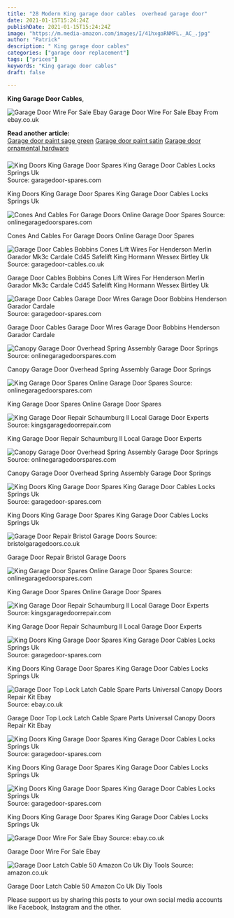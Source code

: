 ```yaml
---
title: "28 Modern King garage door cables  overhead garage door"
date: 2021-01-15T15:24:24Z
publishDate: 2021-01-15T15:24:24Z
image: "https://m.media-amazon.com/images/I/41hxgaRNMFL._AC_.jpg"
author: "Patrick"
description: " King garage door cables"
categories: ["garage door replacement"]
tags: ["prices"]
keywords: "King garage door cables"
draft: false

---
```

<!-- Head tag Code -->
**King Garage Door Cables**, 

![Garage Door Wire For Sale Ebay](https://i.ebayimg.com/thumbs/images/g/ALAAAOSw~Vhf3ktS/s-l300.jpg "Garage Door Wire For Sale Ebay")
Garage Door Wire For Sale Ebay From ebay.co.uk

**Read another article:**  
[Garage door paint sage green](/garage-door-paint-sage-green/)
[Garage door paint satin](/garage-door-paint-satin/)
[Garage door ornamental hardware](/garage-door-ornamental-hardware/)




### 

 


![King Doors King Garage Door Spares King Garage Door Cables Locks Springs Uk](https://www.garagedoor-spares.com/images/uploadedimages/king%20garage%20door%20spares.jpg "King Doors King Garage Door Spares King Garage Door Cables Locks Springs Uk")
Source: garagedoor-spares.com

King Doors King Garage Door Spares King Garage Door Cables Locks Springs Uk  

![Cones And Cables For Garage Doors Online Garage Door Spares](https://www.onlinegaragedoorspares.com/wp-content/uploads/GAS1010_MG_2700-copy-300x300.jpg "Cones And Cables For Garage Doors Online Garage Door Spares")
Source: onlinegaragedoorspares.com

Cones And Cables For Garage Doors Online Garage Door Spares  

![Garage Door Cables Bobbins Cones Lift Wires For Henderson Merlin Garador Mk3c Cardale Cd45 Safelift King Hormann Wessex Birtley Uk](http://www.garagedoor-spares.com/images/uploadedimages/henderson-garage-door-cable-kit.jpg "Garage Door Cables Bobbins Cones Lift Wires For Henderson Merlin Garador Mk3c Cardale Cd45 Safelift King Hormann Wessex Birtley Uk")
Source: garagedoor-cables.co.uk

Garage Door Cables Bobbins Cones Lift Wires For Henderson Merlin Garador Mk3c Cardale Cd45 Safelift King Hormann Wessex Birtley Uk  

![Garage Door Cables Garage Door Wires Garage Door Bobbins Henderson Garador Cardale](https://www.garagedoor-spares.com/images/uploaded/1187873747-1.jpg "Garage Door Cables Garage Door Wires Garage Door Bobbins Henderson Garador Cardale")
Source: garagedoor-spares.com

Garage Door Cables Garage Door Wires Garage Door Bobbins Henderson Garador Cardale  

![Canopy Garage Door Overhead Spring Assembly Garage Door Springs](https://www.onlinegaragedoorspares.com/wp-content/uploads/HES5000-1-600x600.jpg "Canopy Garage Door Overhead Spring Assembly Garage Door Springs")
Source: onlinegaragedoorspares.com

Canopy Garage Door Overhead Spring Assembly Garage Door Springs  

![King Garage Door Spares Online Garage Door Spares](https://www.onlinegaragedoorspares.com/wp-content/uploads/KIS1010-3305-copy-300x300.jpg "King Garage Door Spares Online Garage Door Spares")
Source: onlinegaragedoorspares.com

King Garage Door Spares Online Garage Door Spares  

![King Garage Door Repair Schaumburg Il Local Garage Door Experts](https://876608.smushcdn.com/2136232/wp-content/uploads/2020/12/King-Cable-Repair.jpg?lossy=1&amp;strip=1&amp;webp=1 "King Garage Door Repair Schaumburg Il Local Garage Door Experts")
Source: kingsgaragedoorrepair.com

King Garage Door Repair Schaumburg Il Local Garage Door Experts  

![Canopy Garage Door Overhead Spring Assembly Garage Door Springs](https://www.onlinegaragedoorspares.com/wp-content/uploads/HES5000-5-600x600.jpg "Canopy Garage Door Overhead Spring Assembly Garage Door Springs")
Source: onlinegaragedoorspares.com

Canopy Garage Door Overhead Spring Assembly Garage Door Springs  

![King Doors King Garage Door Spares King Garage Door Cables Locks Springs Uk](https://www.garagedoor-spares.com/images/uploaded/1187872344-1.jpg "King Doors King Garage Door Spares King Garage Door Cables Locks Springs Uk")
Source: garagedoor-spares.com

King Doors King Garage Door Spares King Garage Door Cables Locks Springs Uk  

![Garage Door Repair Bristol Garage Doors](https://bristolgaragedoors.co.uk/wp-content/uploads/sites/70/2019/09/Jonas_2-768x1024.jpg "Garage Door Repair Bristol Garage Doors")
Source: bristolgaragedoors.co.uk

Garage Door Repair Bristol Garage Doors  

![King Garage Door Spares Online Garage Door Spares](https://www.onlinegaragedoorspares.com/wp-content/uploads/HES5000-3-300x300.jpg "King Garage Door Spares Online Garage Door Spares")
Source: onlinegaragedoorspares.com

King Garage Door Spares Online Garage Door Spares  

![King Garage Door Repair Schaumburg Il Local Garage Door Experts](https://876608.smushcdn.com/2136232/wp-content/uploads/2020/12/King-Garage-Door-Opener.jpg?lossy=1&amp;strip=1&amp;webp=1 "King Garage Door Repair Schaumburg Il Local Garage Door Experts")
Source: kingsgaragedoorrepair.com

King Garage Door Repair Schaumburg Il Local Garage Door Experts  

![King Doors King Garage Door Spares King Garage Door Cables Locks Springs Uk](https://www.garagedoor-spares.com/images/uploaded/1224059364-1.jpg "King Doors King Garage Door Spares King Garage Door Cables Locks Springs Uk")
Source: garagedoor-spares.com

King Doors King Garage Door Spares King Garage Door Cables Locks Springs Uk  

![Garage Door Top Lock Latch Cable Spare Parts Universal Canopy Doors Repair Kit Ebay](https://i.ebayimg.com/images/g/1dEAAOSwhQhY4UJd/s-l400.jpg "Garage Door Top Lock Latch Cable Spare Parts Universal Canopy Doors Repair Kit Ebay")
Source: ebay.co.uk

Garage Door Top Lock Latch Cable Spare Parts Universal Canopy Doors Repair Kit Ebay  

![King Doors King Garage Door Spares King Garage Door Cables Locks Springs Uk](https://www.garagedoor-spares.com/images/uploaded/1187872207-1.jpg "King Doors King Garage Door Spares King Garage Door Cables Locks Springs Uk")
Source: garagedoor-spares.com

King Doors King Garage Door Spares King Garage Door Cables Locks Springs Uk  

![King Doors King Garage Door Spares King Garage Door Cables Locks Springs Uk](https://www.garagedoor-spares.com/images/uploaded/1225744847-1.jpg "King Doors King Garage Door Spares King Garage Door Cables Locks Springs Uk")
Source: garagedoor-spares.com

King Doors King Garage Door Spares King Garage Door Cables Locks Springs Uk  

![Garage Door Wire For Sale Ebay](https://i.ebayimg.com/thumbs/images/g/ALAAAOSw~Vhf3ktS/s-l300.jpg "Garage Door Wire For Sale Ebay")
Source: ebay.co.uk

Garage Door Wire For Sale Ebay  

![Garage Door Latch Cable 50 Amazon Co Uk Diy Tools](https://m.media-amazon.com/images/I/41hxgaRNMFL._AC_.jpg "Garage Door Latch Cable 50 Amazon Co Uk Diy Tools")
Source: amazon.co.uk

Garage Door Latch Cable 50 Amazon Co Uk Diy Tools  

Please support us by sharing this posts to your own social media accounts like Facebook, Instagram and the other.

